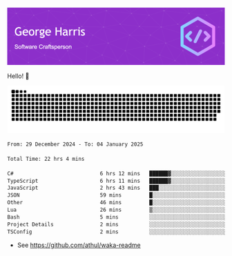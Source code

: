 ![img](./assets/github-header.png)

Hello! :wave:

<div align="center">
  <img  src="https://raw.githubusercontent.com/1999AZZAR/1999AZZAR/readme/resources/grid-snake.svg" alt="snake" />
</div>

<!--START_SECTION:waka-->

```txt
From: 29 December 2024 - To: 04 January 2025

Total Time: 22 hrs 4 mins

C#                            6 hrs 12 mins   ██████▓░░░░░░░░░░░░░░░░░░   27.16 %
TypeScript                    6 hrs 11 mins   ██████▓░░░░░░░░░░░░░░░░░░   27.08 %
JavaScript                    2 hrs 43 mins   ███░░░░░░░░░░░░░░░░░░░░░░   11.92 %
JSON                          59 mins         █░░░░░░░░░░░░░░░░░░░░░░░░   04.32 %
Other                         46 mins         █░░░░░░░░░░░░░░░░░░░░░░░░   03.41 %
Lua                           26 mins         ▒░░░░░░░░░░░░░░░░░░░░░░░░   01.92 %
Bash                          5 mins          ░░░░░░░░░░░░░░░░░░░░░░░░░   00.41 %
Project Details               2 mins          ░░░░░░░░░░░░░░░░░░░░░░░░░   00.21 %
TSConfig                      2 mins          ░░░░░░░░░░░░░░░░░░░░░░░░░   00.20 %
```

<!--END_SECTION:waka-->

- See <https://github.com/athul/waka-readme>
